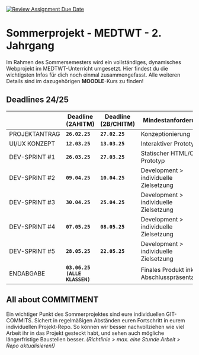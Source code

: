 [![Review Assignment Due Date](https://classroom.github.com/assets/deadline-readme-button-22041afd0340ce965d47ae6ef1cefeee28c7c493a6346c4f15d667ab976d596c.svg)](https://classroom.github.com/a/x_ut2LyJ)
# Sommerprojekt - MEDTWT - 2. Jahrgang

Im Rahmen des Sommersemesters wird ein vollständiges, dynamisches Webprojekt im MEDTWT-Unterricht umgesetzt. Hier findest du die wichtigsten Infos für dich noch einmal zusammengefasst.
Alle weiteren Details sind im dazugehörigen **MOODLE**-Kurs zu finden!


## Deadlines 24/25

|                | Deadline (2AHITM) | Deadline (2B/CHITM) | Mindestanforderung |
|----------------|------------------|--------------------|-----------------------------|
| PROJEKTANTRAG  | **`26.02.25`**    | **`27.02.25`**    | Konzeptionierung |
| UI/UX KONZEPT  | **`12.03.25`**    | **`13.03.25`**    | Interaktiver Prototyp |
| DEV-SPRINT #1  | **`26.03.25`**    | **`27.03.25`**    | Statischer HTML/CSS Prototyp |
| DEV-SPRINT #2  | **`09.04.25`**    | **`10.04.25`**    | Development > individuelle Zielsetzung |
| DEV-SPRINT #3  | **`30.04.25`**    | **`25.04.25`**    | Development > individuelle Zielsetzung |
| DEV-SPRINT #4  | **`07.05.25`**    | **`08.05.25`**    | Development > individuelle Zielsetzung |
| DEV-SPRINT #5  | **`28.05.25`**    | **`22.05.25`**    | Development > individuelle Zielsetzung |
| ENDABGABE      | **`03.06.25 (ALLE KLASSEN)`** | | Finales Produkt inkl. Abschlusspräsentation |



## All about COMMITMENT

Ein wichtiger Punkt des Sommerprojektes sind eure individuellen GIT-COMMITS. 
Sichert in regelmäßigen Abständen euren Fortschritt in eurem individuellen Projekt-Repo. So können wir besser nachvollziehen wie viel Arbeit ihr in das Projekt gesteckt habt, und sehen auch mögliche längerfristige Baustellen besser. *(Richtlinie > max. eine Stunde Arbeit > Repo aktualisieren!)* 




